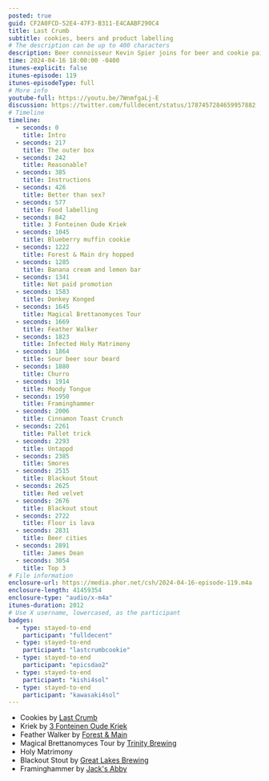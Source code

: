 ```yaml
---
posted: true
guid: CF2A0FCD-52E4-47F3-B311-E4CAABF290C4
title: Last Crumb
subtitle: cookies, beers and product labelling
# The description can be up to 400 characters
description: Beer connoisseur Kevin Spier joins for beer and cookie pairings. They discuss a unique cookie brand known for luxury, limited-edition treats and NFT collaborations. They unbox and taste-test various flavors, emphasizing the quality, branding, and experience of cookie consumption.
time: 2024-04-16 18:00:00 -0400
itunes-explicit: false
itunes-episode: 119
itunes-episodeType: full
# More info
youtube-full: https://youtu.be/7WnmfgaLj-E
discussion: https://twitter.com/fulldecent/status/1787457284659957882
# Timeline
timeline:
  - seconds: 0
    title: Intro
  - seconds: 217
    title: The outer box
  - seconds: 242
    title: Reasonable?
  - seconds: 385
    title: Instructions
  - seconds: 426
    title: Better than sex?
  - seconds: 577
    title: Food labelling
  - seconds: 842
    title: 3 Fonteinen Oude Kriek
  - seconds: 1045
    title: Blueberry muffin cookie
  - seconds: 1222
    title: Forest & Main dry hopped
  - seconds: 1285
    title: Banana cream and lemon bar
  - seconds: 1341
    title: Not paid promotion
  - seconds: 1583
    title: Donkey Konged
  - seconds: 1645
    title: Magical Brettanomyces Tour
  - seconds: 1669
    title: Feather Walker
  - seconds: 1823
    title: Infected Holy Matrimony
  - seconds: 1864
    title: Sour beer sour beard
  - seconds: 1880
    title: Churro
  - seconds: 1914
    title: Moody Tongue
  - seconds: 1950
    title: Framinghammer
  - seconds: 2006
    title: Cinnamon Toast Crunch
  - seconds: 2261
    title: Pallet trick
  - seconds: 2293
    title: Untappd
  - seconds: 2385
    title: Smores
  - seconds: 2515
    title: Blackout Stout
  - seconds: 2625
    title: Red velvet
  - seconds: 2676
    title: Blackout stout
  - seconds: 2722
    title: Floor is lava
  - seconds: 2831
    title: Beer cities
  - seconds: 2891
    title: James Dean
  - seconds: 3054
    title: Top 3
# File information
enclosure-url: https://media.phor.net/csh/2024-04-16-episode-119.m4a
enclosure-length: 41459354
enclosure-type: "audio/x-m4a"
itunes-duration: 2012
# Use X username, lowercased, as the participant
badges:
  - type: stayed-to-end
    participant: "fulldecent"
  - type: stayed-to-end
    participant: "lastcrumbcookie"
  - type: stayed-to-end
    participant: "epicsdao2"
  - type: stayed-to-end
    participant: "kishi4sol"
  - type: stayed-to-end
    participant: "kawasaki4sol"
---
```


- Cookies by [Last Crumb](https://twitter.com/lastcrumbcookie)
- Kriek by [3 Fonteinen Oude Kriek](https://twitter.com/3fonteinen)
- Feather Walker by [Forest & Main](https://twitter.com/forestandmain)
- Magical Brettanomyces Tour by [Trinity Brewing](https://twitter.com/trinitybrewco)
- Holy Matrimony
- Blackout Stout by [Great Lakes Brewing](https://twitter.com/GLBC_Cleveland)
- Framinghammer by [Jack's Abby](https://twitter.com/jacksabbycraftlagers)

<!--end of quick notes-->
